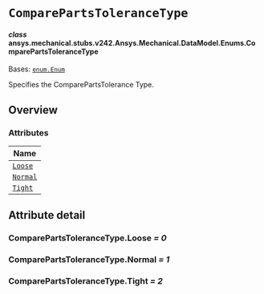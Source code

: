 # `ComparePartsToleranceType`

<a id="ansys.mechanical.stubs.v242.Ansys.Mechanical.DataModel.Enums.ComparePartsToleranceType"></a>

#### *class* ansys.mechanical.stubs.v242.Ansys.Mechanical.DataModel.Enums.ComparePartsToleranceType

Bases: [`enum.Enum`](https://docs.python.org/3/library/enum.html#enum.Enum)

Specifies the ComparePartsTolerance Type.

<!-- !! processed by numpydoc !! -->

<a id="overview"></a>

## Overview

### Attributes

| Name |
| -------------------------------------------------------------------------------------------------------------------------------- |
| [`Loose`](#ComparePartsToleranceType.Loose) |
| [`Normal`](#ComparePartsToleranceType.Normal) |
| [`Tight`](#ComparePartsToleranceType.Tight) |

<a id="attribute-detail"></a>

## Attribute detail

<a id="ComparePartsToleranceType.Loose"></a>

### ComparePartsToleranceType.Loose *= 0*

<a id="ComparePartsToleranceType.Normal"></a>

### ComparePartsToleranceType.Normal *= 1*

<a id="ComparePartsToleranceType.Tight"></a>

### ComparePartsToleranceType.Tight *= 2*


